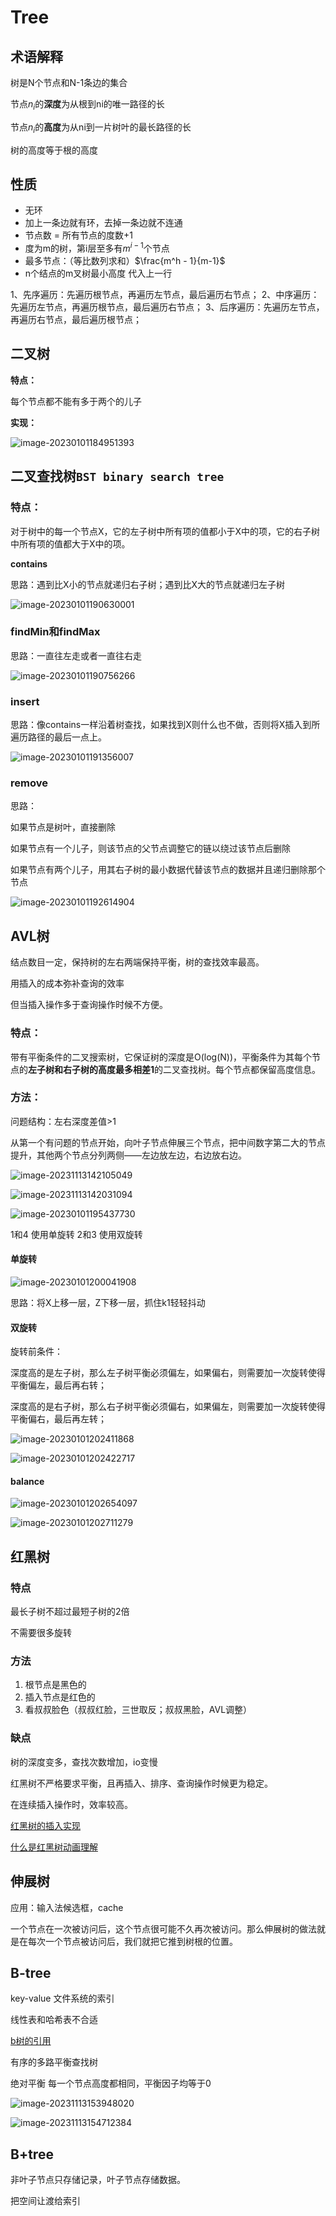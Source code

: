 # Tree

## 术语解释

树是N个节点和N-1条边的集合

节点$n_i$的**深度**为从根到ni的唯一路径的长

节点$n_i$的**高度**为从ni到一片树叶的最长路径的长

树的高度等于根的高度



## 性质

- 无环
- 加上一条边就有环，去掉一条边就不连通
- 节点数 = 所有节点的度数+1
- 度为m的树，第i层至多有$m^{i-1}$个节点
- 最多节点：（等比数列求和）$\frac{m^h - 1}{m-1}$
- n个结点的m叉树最小高度 代入上一行

1、先序遍历：先遍历根节点，再遍历左节点，最后遍历右节点；
2、中序遍历：先遍历左节点，再遍历根节点，最后遍历右节点；
3、后序遍历：先遍历左节点，再遍历右节点，最后遍历根节点；

## 二叉树

**特点：**

每个节点都不能有多于两个的儿子

 **实现：**

![image-20230101184951393](https://zjushine-picgo.oss-cn-hangzhou.aliyuncs.com/img/image-20230101184951393.png)



## 二叉查找树`BST binary search tree`

### **特点：**

对于树中的每一个节点X，它的左子树中所有项的值都小于X中的项，它的右子树中所有项的值都大于X中的项。

**contains**

思路：遇到比X小的节点就递归右子树；遇到比X大的节点就递归左子树

![image-20230101190630001](https://zjushine-picgo.oss-cn-hangzhou.aliyuncs.com/img/image-20230101190630001.png)

### **findMin和findMax**

思路：一直往左走或者一直往右走

![image-20230101190756266](https://zjushine-picgo.oss-cn-hangzhou.aliyuncs.com/img/image-20230101190756266.png)

### **insert**

思路：像contains一样沿着树查找，如果找到X则什么也不做，否则将X插入到所遍历路径的最后一点上。

<img src="https://zjushine-picgo.oss-cn-hangzhou.aliyuncs.com/img/image-20230101191356007.png" alt="image-20230101191356007"  />

### **remove**

思路：

如果节点是树叶，直接删除

如果节点有一个儿子，则该节点的父节点调整它的链以绕过该节点后删除

如果节点有两个儿子，用其右子树的最小数据代替该节点的数据并且递归删除那个节点

![image-20230101192614904](https://zjushine-picgo.oss-cn-hangzhou.aliyuncs.com/img/image-20230101192614904.png)





## **AVL树**

结点数目一定，保持树的左右两端保持平衡，树的查找效率最高。

用插入的成本弥补查询的效率

但当插入操作多于查询操作时候不方便。

### **特点：**

带有平衡条件的二叉搜索树，它保证树的深度是O(log(N))，平衡条件为其每个节点的**左子树和右子树的高度最多相差1**的二叉查找树。每个节点都保留高度信息。



### 方法：

问题结构：左右深度差值>1

从第一个有问题的节点开始，向叶子节点伸展三个节点，把中间数字第二大的节点提升，其他两个节点分列两侧——左边放左边，右边放右边。

![image-20231113142105049](https://philfan-pic.oss-cn-beijing.aliyuncs.com/img/image-20231113142105049.png)

![image-20231113142031094](https://philfan-pic.oss-cn-beijing.aliyuncs.com/img/image-20231113142031094.png)



![image-20230101195437730](https://zjushine-picgo.oss-cn-hangzhou.aliyuncs.com/img/image-20230101195437730.png)

1和4 使用单旋转 2和3 使用双旋转

#### **单旋转**

![image-20230101200041908](https://zjushine-picgo.oss-cn-hangzhou.aliyuncs.com/img/image-20230101200041908.png)

思路：将X上移一层，Z下移一层，抓住k1轻轻抖动

#### **双旋转**

旋转前条件：

深度高的是左子树，那么左子树平衡必须偏左，如果偏右，则需要加一次旋转使得平衡偏左，最后再右转；

深度高的是右子树，那么右子树平衡必须偏右，如果偏左，则需要加一次旋转使得平衡偏右，最后再左转；

![image-20230101202411868](https://zjushine-picgo.oss-cn-hangzhou.aliyuncs.com/img/image-20230101202411868.png)

![image-20230101202422717](https://zjushine-picgo.oss-cn-hangzhou.aliyuncs.com/img/image-20230101202422717.png)

#### **balance**

![image-20230101202654097](https://zjushine-picgo.oss-cn-hangzhou.aliyuncs.com/img/image-20230101202654097.png)

![image-20230101202711279](https://zjushine-picgo.oss-cn-hangzhou.aliyuncs.com/img/image-20230101202711279.png)



## 红黑树

### 特点

最长子树不超过最短子树的2倍

不需要很多旋转

### 方法

1. 根节点是黑色的
2. 插入节点是红色的
3. 看叔叔脸色（叔叔红脸，三世取反；叔叔黑脸，AVL调整）

### 缺点

树的深度变多，查找次数增加，io变慢



红黑树不严格要求平衡，且再插入、排序、查询操作时候更为稳定。

在连续插入操作时，效率较高。

[红黑树的插入实现](https://www.bilibili.com/video/BV1fw41117zt)

[什么是红黑树动画理解](https://www.bilibili.com/video/BV1zU4y1H77f)



## 伸展树

应用：输入法候选框，cache



一个节点在一次被访问后，这个节点很可能不久再次被访问。那么伸展树的做法就是在每次一个节点被访问后，我们就把它推到树根的位置。





## B-tree

key-value 文件系统的索引

线性表和哈希表不合适

[b树的引用](https://www.bilibili.com/video/BV1rB4y1Q7e6)



有序的多路平衡查找树

绝对平衡 每一个节点高度都相同，平衡因子均等于0

![image-20231113153948020](https://philfan-pic.oss-cn-beijing.aliyuncs.com/img/image-20231113153948020.png)

![image-20231113154712384](https://philfan-pic.oss-cn-beijing.aliyuncs.com/img/image-20231113154712384.png)



## B+tree

非叶子节点只存储记录，叶子节点存储数据。

把空间让渡给索引

 